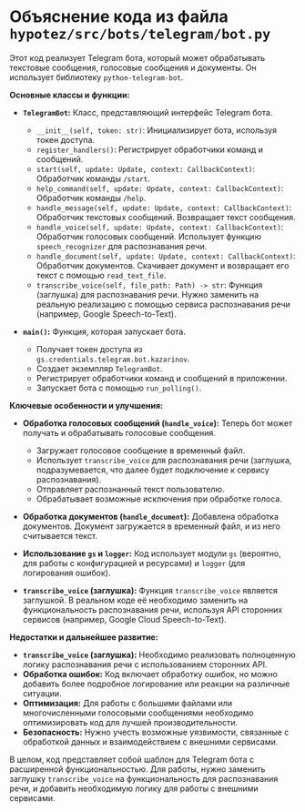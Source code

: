 # Объяснение кода из файла `hypotez/src/bots/telegram/bot.py`

Этот код реализует Telegram бота, который может обрабатывать текстовые сообщения, голосовые сообщения и документы.  Он использует библиотеку `python-telegram-bot`.

**Основные классы и функции:**

* **`TelegramBot`:** Класс, представляющий интерфейс Telegram бота.
    * `__init__(self, token: str)`: Инициализирует бота, используя токен доступа.
    * `register_handlers()`: Регистрирует обработчики команд и сообщений.
    * `start(self, update: Update, context: CallbackContext)`: Обработчик команды `/start`.
    * `help_command(self, update: Update, context: CallbackContext)`: Обработчик команды `/help`.
    * `handle_message(self, update: Update, context: CallbackContext)`: Обработчик текстовых сообщений. Возвращает текст сообщения.
    * `handle_voice(self, update: Update, context: CallbackContext)`: Обработчик голосовых сообщений.  Использует функцию `speech_recognizer` для распознавания речи.
    * `handle_document(self, update: Update, context: CallbackContext)`: Обработчик документов.  Скачивает документ и возвращает его текст с помощью `read_text_file`.
    * `transcribe_voice(self, file_path: Path) -> str`: Функция (заглушка) для распознавания речи.  Нужно заменить на реальную реализацию с помощью сервиса распознавания речи (например, Google Speech-to-Text).

* **`main()`:** Функция, которая запускает бота.
    * Получает токен доступа из `gs.credentials.telegram.bot.kazarinov`.
    * Создает экземпляр `TelegramBot`.
    * Регистрирует обработчики команд и сообщений в приложении.
    * Запускает бота с помощью `run_polling()`.


**Ключевые особенности и улучшения:**

* **Обработка голосовых сообщений (`handle_voice`):**  Теперь бот может получать и обрабатывать голосовые сообщения.
    * Загружает голосовое сообщение в временный файл.
    * Использует `transcribe_voice` для распознавания речи (заглушка, подразумевается, что далее будет подключение к сервису распознавания).
    * Отправляет распознанный текст пользователю.
    * Обрабатывает возможные исключения при обработке голоса.

* **Обработка документов (`handle_document`):** Добавлена обработка документов.  Документ загружается в временный файл, и из него считывается текст.

* **Использование `gs` и `logger`:**  Код использует модули `gs` (вероятно, для работы с конфигурацией и ресурсами) и `logger` (для логирования ошибок).

* **`transcribe_voice` (заглушка):** Функция `transcribe_voice` является заглушкой. В реальном коде её необходимо заменить на функциональность распознавания речи, используя API сторонних сервисов (например, Google Cloud Speech-to-Text).


**Недостатки и дальнейшее развитие:**

* **`transcribe_voice` (заглушка):**  Необходимо реализовать полноценную логику распознавания речи с использованием сторонних API.
* **Обработка ошибок:** Код включает обработку ошибок, но можно добавить более подробное логирование или реакции на различные ситуации.
* **Оптимизация:** Для работы с большими файлами или многочисленными голосовыми сообщениями необходимо оптимизировать код для лучшей производительности.
* **Безопасность:** Нужно учесть возможные уязвимости, связанные с обработкой данных и взаимодействием с внешними сервисами.


В целом, код представляет собой шаблон для Telegram бота с расширенной функциональностью.  Для работы, нужно заменить заглушку `transcribe_voice` на функциональность для распознавания речи, и добавить необходимую логику для работы с внешними сервисами.
